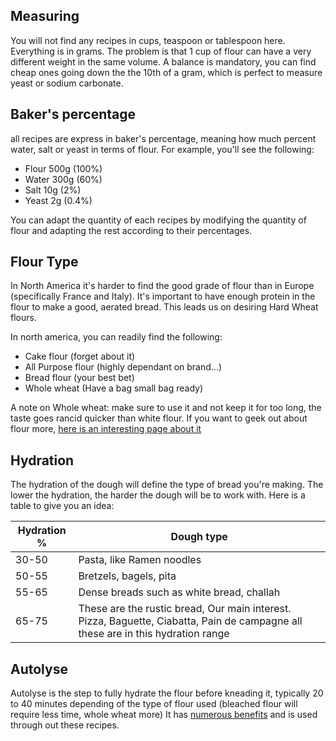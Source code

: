 ## Measuring

You will not find any recipes in cups, teaspoon or tablespoon here. Everything is in grams.
The problem is that 1 cup of flour can have a very different weight in the same volume.
A balance is mandatory, you can find cheap ones going down the the 10th of a gram, which is perfect to measure yeast or sodium carbonate.

## Baker's percentage
all recipes are express in baker's percentage, meaning how much percent water, salt or yeast in terms of flour.
For example, you'll see the following:
- Flour 500g (100%)
- Water 300g (60%)
- Salt 10g (2%)
- Yeast 2g (0.4%)

You can adapt the quantity of each recipes by modifying the quantity of flour and adapting the rest according to their percentages.

## Flour Type
In North America it's harder to find the good grade of flour than in Europe (specifically France and Italy).
It's important to have enough protein in the flour to make a good, aerated bread. This leads us on desiring Hard Wheat flours.

In north america, you can readily find the following:
- Cake flour (forget about it)
- All Purpose flour (highly dependant on brand...)
- Bread flour (your best bet)
- Whole wheat (Have a bag small bag ready)

A note on Whole wheat: make sure to use it and not keep it for too long, the taste goes rancid quicker than white flour.
If you want to geek out about flour more, [here is an interesting page about it](http://www.theartisan.net/flour_classification_of.htm)

## Hydration
The hydration of the dough will define the type of bread you're making. The lower the hydration, the harder the dough will be to work with.
Here is a table to give you an idea:

| Hydration % | Dough type|
|-------------|-----------|
|30-50 | Pasta, like Ramen noodles |
|50-55 | Bretzels, bagels, pita |
|55-65 | Dense breads such as white bread, challah|
|65-75|These are the rustic bread, Our main interest. Pizza, Baguette, Ciabatta, Pain de campagne all these are in this hydration range |


## Autolyse

Autolyse is the step to fully hydrate the flour before kneading it, typically 20 to 40 minutes depending of the type of flour used (bleached flour will require less time, whole wheat more)
It has [numerous benefits](https://www.kingarthurflour.com/blog/2017/09/29/using-the-autolyse-method) and is used through out these recipes.

